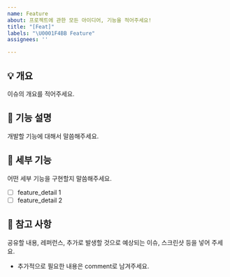 ```yaml
---
name: Feature
about: 프로젝트에 관한 모든 아이디어, 기능을 적어주세요!
title: "[Feat]"
labels: "\U0001F4BB Feature"
assignees: ''

---
```


## 💡 개요
이슈의 개요를 적어주세요.

## 🤩 기능 설명
개발할 기능에 대해서 말씀해주세요.

## 🍒 세부 기능
어떤 세부 기능을 구현할지 말씀해주세요.
- [ ] feature_detail 1
- [ ] feature_detail 2

## 📖 참고 사항
공유할 내용, 레퍼런스, 추가로 발생할 것으로 예상되는 이슈, 스크린샷 등을 넣어 주세요.
- 추가적으로 필요한 내용은 comment로 남겨주세요.
